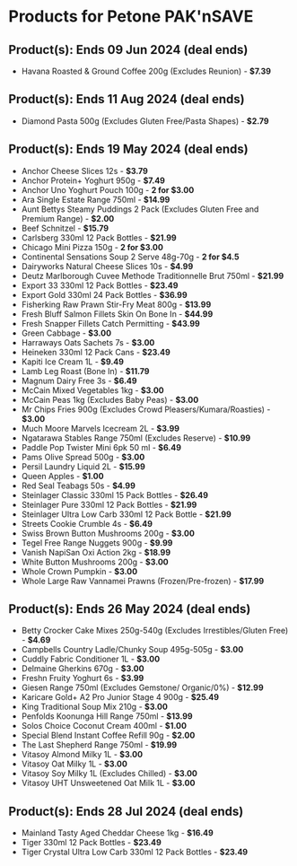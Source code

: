 # Products for Petone PAK'nSAVE

## Product(s): Ends 09 Jun 2024 (deal ends)
- Havana Roasted & Ground Coffee 200g (Excludes Reunion) - **$7.39**

## Product(s): Ends 11 Aug 2024 (deal ends)
- Diamond Pasta 500g (Excludes Gluten Free/Pasta Shapes) - **$2.79**

## Product(s): Ends 19 May 2024 (deal ends)
- Anchor Cheese Slices 12s - **$3.79**
- Anchor Protein+ Yoghurt 950g - **$7.49**
- Anchor Uno Yoghurt Pouch 100g - **2 for $3.00**
- Ara Single Estate Range 750ml - **$14.99**
- Aunt Bettys Steamy Puddings 2 Pack (Excludes Gluten Free and Premium Range) - **$2.00**
- Beef Schnitzel - **$15.79**
- Carlsberg 330ml 12 Pack Bottles - **$21.99**
- Chicago Mini Pizza 150g - **2 for $3.00**
- Continental Sensations Soup 2 Serve 48g-70g - **2 for $4.5**
- Dairyworks Natural Cheese Slices 10s - **$4.99**
- Deutz Marlborough Cuvee Methode Traditionnelle Brut 750ml - **$21.99**
- Export 33 330ml 12 Pack Bottles - **$23.49**
- Export Gold 330ml 24 Pack Bottles - **$36.99**
- Fisherking Raw Prawn Stir-Fry Meat 800g - **$13.99**
- Fresh Bluff Salmon Fillets Skin On Bone In - **$44.99**
- Fresh Snapper Fillets Catch Permitting - **$43.99**
- Green Cabbage - **$3.00**
- Harraways Oats Sachets 7s - **$3.00**
- Heineken 330ml 12 Pack Cans - **$23.49**
- Kapiti Ice Cream 1L - **$9.49**
- Lamb Leg Roast (Bone In) - **$11.79**
- Magnum Dairy Free 3s - **$6.49**
- McCain Mixed Vegetables 1kg - **$3.00**
- McCain Peas 1kg (Excludes Baby Peas) - **$3.00**
- Mr Chips Fries 900g (Excludes Crowd Pleasers/Kumara/Roasties) - **$3.00**
- Much Moore Marvels Icecream 2L - **$3.99**
- Ngatarawa Stables Range 750ml (Excludes Reserve) - **$10.99**
- Paddle Pop Twister Mini 6pk 50 ml - **$6.49**
- Pams Olive Spread 500g - **$3.00**
- Persil Laundry Liquid 2L - **$15.99**
- Queen Apples - **$1.00**
- Red Seal Teabags 50s - **$4.99**
- Steinlager Classic 330ml 15 Pack Bottles - **$26.49**
- Steinlager Pure 330ml 12 Pack Bottles - **$21.99**
- Steinlager Ultra Low Carb 330ml 12 Pack Bottle - **$21.99**
- Streets Cookie Crumble 4s - **$6.49**
- Swiss Brown Button Mushrooms 200g - **$3.00**
- Tegel Free Range Nuggets 900g - **$9.99**
- Vanish NapiSan Oxi Action 2kg - **$18.99**
- White Button Mushrooms 200g - **$3.00**
- Whole Crown Pumpkin - **$3.00**
- Whole Large Raw Vannamei Prawns (Frozen/Pre-frozen) - **$17.99**

## Product(s): Ends 26 May 2024 (deal ends)
- Betty Crocker Cake Mixes 250g-540g (Excludes Irrestibles/Gluten Free) - **$4.69**
- Campbells Country Ladle/Chunky Soup 495g-505g - **$3.00**
- Cuddly Fabric Conditioner 1L - **$3.00**
- Delmaine Gherkins 670g - **$3.00**
- Freshn Fruity Yoghurt 6s - **$3.99**
- Giesen Range 750ml (Excludes Gemstone/ Organic/0%) - **$12.99**
- Karicare Gold+ A2 Pro Junior Stage 4 900g - **$25.49**
- King Traditional Soup Mix 210g - **$3.00**
- Penfolds Koonunga Hill Range 750ml - **$13.99**
- Solos Choice Coconut Cream 400ml - **$1.00**
- Special Blend Instant Coffee Refill 90g - **$2.00**
- The Last Shepherd Range 750ml - **$19.99**
- Vitasoy Almond Milky 1L - **$3.00**
- Vitasoy Oat Milky 1L - **$3.00**
- Vitasoy Soy Milky 1L (Excludes Chilled) - **$3.00**
- Vitasoy UHT Unsweetened Oat Milk 1L - **$3.00**

## Product(s): Ends 28 Jul 2024 (deal ends)
- Mainland Tasty Aged Cheddar Cheese 1kg - **$16.49**
- Tiger 330ml 12 Pack Bottles - **$23.49**
- Tiger Crystal Ultra Low Carb 330ml 12 Pack Bottles - **$23.49**

